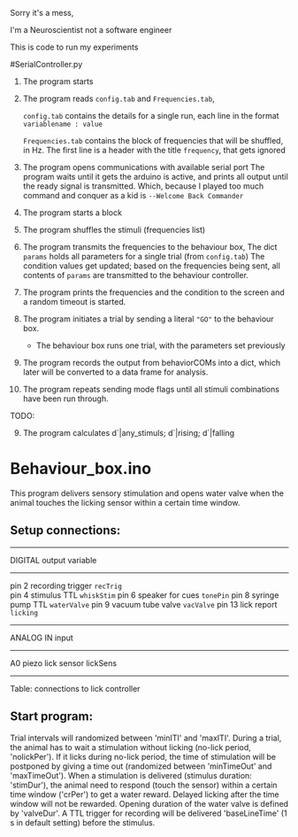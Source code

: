 Sorry it's a mess,

I'm a Neuroscientist not a software engineer

This is code to run my experiments


#SerialController.py

1. The program starts
2. The program reads `config.tab` and `Frequencies.tab`,
    
    `config.tab` contains the details for a single run, 
    each line in the format `variablename : value`
    
    `Frequencies.tab` contains the block of frequencies that will be shuffled, in Hz. 
    The first line is a header with the title `frequency`, that gets ignored
    
2. The program opens communications with available serial port
    The program waits until it gets the arduino is active, and prints all output
    until the ready signal is transmitted. Which, because I played too much 
    command and conquer as a kid is `--Welcome Back Commander`
    
3. The program starts a block
4. The program shuffles the stimuli (frequencies list)

5. The program transmits the frequencies to the behaviour box,
    The dict `params` holds all parameters for a single trial (from `config.tab`)
    The condition values get updated; based on the frequencies being sent,
    all contents of `params` are transmitted to the behaviour controller.
    
6. The program prints the frequencies and the condition to the screen and a
   random timeout is started.
6. The program initiates a trial by sending a literal `"GO"` to the 
   behaviour box.
   - The behaviour box runs one trial, with the parameters set previously

7. The program records the output from behaviorCOMs into a
   dict, which later will be converted to a data frame for analysis.

8. The program repeats sending mode flags until all stimuli combinations have
   been run through.
   
TODO:

9. The program calculates d\`|any_stimuls; d\`|rising; d\`|falling







# Behaviour_box.ino

This program delivers sensory stimulation and opens water 
valve when the animal touches the licking sensor within a 
certain time window.

Setup connections:
------------------
  
--------- ----------------- ------------  
 DIGITAL    output           variable
--------- ----------------- ------------
pin 2     recording trigger `recTrig`  
pin 4     stimulus TTL      `whiskStim`
pin 6     speaker for cues  `tonePin`
pin 8     syringe pump TTL  `waterValve`
pin 9     vacuum tube valve `vacValve`
pin 13    lick report       `licking`
--------- ----------------- ------------

ANALOG IN   input
---------   -----------------  ------------
A0          piezo lick sensor  lickSens
---------   -----------------  ------------
Table: connections to lick controller
  
Start program:
--------------
Trial intervals will randomized between 'minITI' and 'maxITI'. 
During a trial, the animal has to wait a stimulation without 
licking (no-lick period, 'nolickPer').
If it licks during no-lick period, the time of stimulation 
will be postponed by giving a time out (randomized between 
'minTimeOut' and 'maxTimeOut').
When a stimulation is delivered (stimulus duration: 'stimDur'), 
the animal need to respond (touch the sensor) within a certain 
time window ('crPer') to get a water reward.
Delayed licking after the time window will not be rewarded. 
Opening duration of the water valve is defined by 'valveDur'.
A TTL trigger for recording will be delivered 
'baseLineTime' (1 s in default setting) before the stimulus.